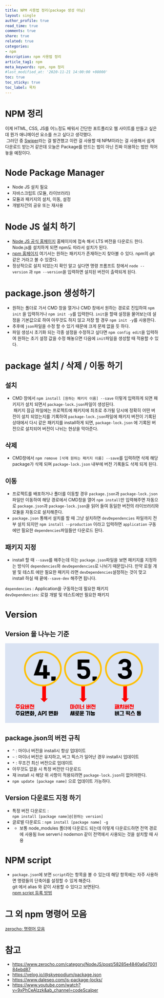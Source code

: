 ```yaml
---
title: NPM 사용법 정리(package 생성 아님)
layout: single
author_profile: true
read_time: true
comments: true
share: true
related: true
categories:
- npm
description: npm 사용법 정리
article_tag1: npm
meta_keywords: npm, npm 정리
#last_modified_at: '2020-11-21 14:00:00 +08000'
toc: true
toc_sticky: true
toc_label: 목차 
---
```

# NPM 정리

이제 HTML, CSS, JS를 어느정도 배워서 간단한 포트폴리오 웹 사이트를 만들고 싶은데 뭔가 애니메이션 요소를 쓰고 싶다고 생각했다.<br>
&nbsp;그러던 중 [Swiper](https://swiperjs.com/)라는 걸 발견했고 이런 걸 사용할 때 NPM이라는 걸 사용해서 쉽게 다운로드 받는거 같은데 오늘은 Package를 만드는 법이 아닌 진짜 이용하는 법만 적어 놓을 예정이다.

# Node Package Manager

- Node JS 설치 필요
- 자바스크립트 (모듈, 라이브러리)
- 모듈과 패키지의 설치, 이동, 설정
- 개발자간의 공유 또는 재사용

# Node JS 설치 하기

- [Node JS 공식 홈페이지](https://nodejs.org/ko/) 홈페이지에 접속 해서 LTS 버전을 다운로드 한다.<br> Node.js를 설치하게 되면 npm도 따라서 설치가 된다.
- [npm 홈페이지](https://www.npmjs.com/) 여기서는 원하는 패키지가 존재하는지 찾아볼 수 있다. npm의 git 같은 거라고 볼 수 있겠다.
- 정상적으로 설치 되었는지 확인 알고 싶다면 명령 프롬프트 창에서 `node --version` 과 `npm --version`을 입력하면 설치된 버전이 출력되게 된다.

# package.json 생성하기

- 원하는 폴더로 가서 CMD 창을 열거나 CMD 창에서 원하는 경로로 진입하여 `npm init` 을 입력하거나 `npm init -y`를 입력한다. `init`을 할때 설정을 물어보는데 설정을 기본값으로 하여 아무것도 하지 않고 저장 할 경우 `npm init -y`를 사용한다.
- 추후에 `json`파일을 수정 할 수 있기 때문에 크게 문제 없을 듯 하다.
- 파일 생성시 초기화 되는 각종 설정을 수정하고 싶다면 `npm config edit`을 입력하여 원하는 초기 설정 값을 수정 해놓으면 다음에 `init`파일을 생성할 때 적용할 수 있다.

# package 설치 / 삭제 / 이동 하기

## 설치

- CMD 창에서 `npm install [원하는 패키지 이름] --save` 이렇게 입력하게 되면 패키지가 설치 되면서 `package-lock.json`파일이 생성된다.<br> &nbsp;패키지 잠금 파일에는 프로젝트에 패키지에 최초로 추가될 당시에 정확히 어떤 버전이 설치 되었는지를 기록하여 `package-lock.json`파일에 패키지 버전이 기록된 상태에서 다시 같은 패키지를 install하게 되면, `package-lock.json` 에 기록된 버전으로 설치되어 버전이 나뉘는 현상을 막아준다.

## 삭제

- CMD창에서 `npm remove [삭제 원하는 패키지 이름] --save`를 입력하면 삭제 해당 package가 삭제 되며 `package-lock.json` 내부에 버전 기록들도 삭제 되게 된다.

## 이동

- 프로젝트를 배포하거나 폴더를 이동할 경우 `package.json`과 `package-lock.json`파일만 이동하여 해당 경로에서 CMD창을 열어 `npm install`만 입력해주면 자동으로 `package.json`과 `package-lock.json`을 읽어 들여 동일한 버전의 라이브러리와 모듈을 자동으로 설치해준다.
- `package.json` 통해서 설치를 할 때 그냥 설치하면 `devDependencies` 파일까지 전부 설치 되지만 `npm install --production` 이라고 입력하면 `application` 구동에만 필요한 `dependencies`파일들만 다운로드 된다.

## 패키지 지정

- install 할 때 `--save`를 해주는데 이는 `package.json`파일을 보면 패키지를 지정하는 방식이 `dependencies`와 `devDependencies`로 나뉘기 때문입니다. 만약 로컬 개발 및 테스트 에만 필요한 패키지 라면 `devDependencies`설정하는 것이 맞고 install 하실 때 끝에`--save-dev` 해주면 됩니다.


`dependencies` : Application을 구동하는데 필요한 패키지<br>
`devDependencies`: 로컬 개발 및 테스트에만 필요한 패키지


# Version
## Version 을 나누는 기준
![npm-version-syntax-image](../../assets/images/post/npm/npm-version-image.png)
## package.json의 버전 규칙
- `^` : 마이너 버전을 install시 항상 업데이트
- `~` : 마이너 버전은 유지하고, 버그 픽스가 일어난 경우 install시 업데이트
- `*` : 무조건 최신 버전으로 업데이트
- 아무것도 없을 시 특정 버전만 다운로드
- 재 install 시 해당 위 사항이 적용되려면 `package-lock.json`이 없어야한다.
- `npm update [package name]` 으로 업데이트 가능하다.
## Version 다운로드 지정 하기
- 특정 버전 다운로드 :<br> `npm install [package name]@[원하는 version]`
- 글로벌 다운로드 :  `npm install [package name] -g`
- - 보통 node_modules 폴더에 다운로드 되는데 이렇게 다운로드하면 전역 경로에 사용됨 live server나 nodemon 같이 전역에서 사용되는 것을 설치할 때 사용

# NPM script
- `package.json`에 보면 `script`라는 항목을 볼 수 있는데 해당 항목에는 자주 사용하면 명령들의 단축어를 설정할 수 있게 해준다.<br> git 에서 alias 와 같이 사용할 수 있다고 보면된다.<br>
[npm script 등록 방법](https://ithub.tistory.com/186)

# 그 외 npm 명령어 모음
[zerocho: 명령어 모음](https://www.zerocho.com/category/NodeJS/post/58285e4840a6d700184ebd87)

# 참고
- https://www.zerocho.com/category/NodeJS/post/58285e4840a6d700184ebd87
- https://velog.io/@skyepodium/package.json
- https://www.daleseo.com/js-package-locks/
- https://www.youtube.com/watch?v=9xPhCeAlzzk&ab_channel=codeScalper
